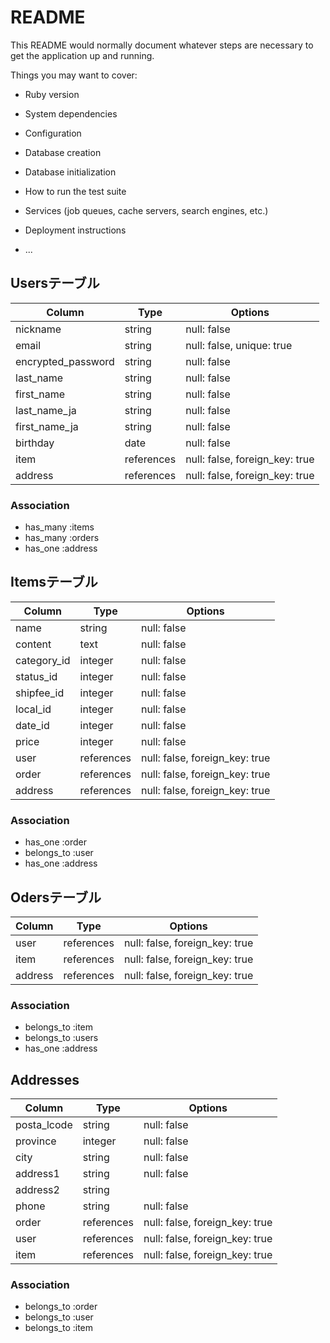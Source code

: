 # README

This README would normally document whatever steps are necessary to get the
application up and running.

Things you may want to cover:

* Ruby version

* System dependencies

* Configuration

* Database creation

* Database initialization

* How to run the test suite

* Services (job queues, cache servers, search engines, etc.)

* Deployment instructions

* ...




## Usersテーブル

| Column              | Type       | Options                        |
| ------------------- | ---------- | ------------------------------ |
| nickname            | string     | null: false                    |
| email               | string     | null: false, unique: true      |
| encrypted_password  | string     | null: false                    |
| last_name           | string     | null: false                    |
| first_name          | string     | null: false                    |
| last_name_ja        | string     | null: false                    |
| first_name_ja       | string     | null: false                    |
| birthday            | date       | null: false                    |
| item                | references | null: false, foreign_key: true |
| address             | references | null: false, foreign_key: true |

### Association
- has_many :items
- has_many :orders
- has_one :address


## Itemsテーブル

| Column      | Type       | Options                        |
| ----------- | ---------- | ------------------------------ |
| name        | string     | null: false                    |
| content     | text       | null: false                    |
| category_id | integer    | null: false                    |
| status_id   | integer    | null: false                    |
| shipfee_id  | integer    | null: false                    |
| local_id    | integer    | null: false                    |
| date_id     | integer    | null: false                    |
| price       | integer    | null: false                    |
| user        | references | null: false, foreign_key: true |
| order       | references | null: false, foreign_key: true |
| address     | references | null: false, foreign_key: true |



### Association
- has_one :order
- belongs_to :user
- has_one :address



## Odersテーブル

| Column     | Type       | Options                        |
| ---------- | ---------- | ------------------------------ |
| user       | references | null: false, foreign_key: true |
| item       | references | null: false, foreign_key: true |
| address    | references | null: false, foreign_key: true |

### Association
- belongs_to :item
- belongs_to :users
- has_one :address

## Addresses

| Column      | Type       | Options                        |
| ----------- | ---------- | ------------------------------ |
| posta_lcode | string     | null: false                    |
| province    | integer    | null: false                    |
| city        | string     | null: false                    |
| address1    | string     | null: false                    |
| address2    | string     |                                |
| phone       | string     | null: false                    |
| order       | references | null: false, foreign_key: true |
| user        | references | null: false, foreign_key: true |
| item        | references | null: false, foreign_key: true |

### Association
- belongs_to :order
- belongs_to :user
- belongs_to :item